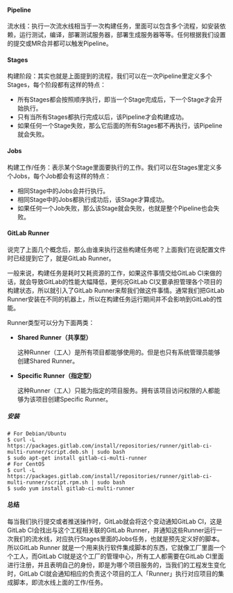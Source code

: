 #### Pipeline

流水线：执行一次流水线相当于一次构建任务，里面可以包含多个流程，如安装依赖，运行测试，编译，部署测试服务器，部署生成服务器等等。任何根据我们设置的提交或MR合并都可以触发Pipeline。

#### Stages

构建阶段：其实也就是上面提到的流程，我们可以在一次Pipeline里定义多个Stages，每个阶段都有这样的特点：

- 所有Stages都会按照顺序执行，即当一个Stage完成后，下一个Stage才会开始执行。
- 只有当所有Stages都执行完成以后，该Pipeline才会构建成功。
- 如果任何一个Stage失败，那么它后面的所有Stages都不再执行，该Pipeline就会失败。

#### Jobs

构建工作/任务：表示某个Stage里面要执行的工作。我们可以在Stages里定义多个Jobs，每个Job都会有这样的特点：

- 相同Stage中的Jobs会并行执行。
- 相同Stage中的Jobs都执行成功后，该Stage才算成功。
- 如果任何一个Job失败，那么该Stage就会失败，也就是整个Pipeline也会失败。

#### GitLab Runner

说完了上面几个概念后，那么由谁来执行这些构建任务呢？上面我们在说配置文件时已经提到它了，就是GitLab Runner。

一般来说，构建任务是耗时又耗资源的工作，如果这件事情交给GitLab CI来做的话，就会导致GitLab的性能大幅降低，更何况GitLab CI又要承担管理各个项目的构建状态，所以就引入了GitLab Runner来帮我们做这件事情。通常我们把GitLab Runner安装在不同的机器上，所以在构建任务运行期间并不会影响到GitLab的性能。

Runner类型可以分为下面两类：

- **Shared Runner（共享型）**

  这种Runner（工人）是所有项目都能够使用的。但是也只有系统管理员能够创建Shared Runner。


- **Specific Runner（指定型）**

  这种Runner（工人）只能为指定的项目服务。拥有该项目访问权限的人都能够为该项目创建Specific Runner。

##### 安装

```
# For Debian/Ubuntu
$ curl -L https://packages.gitlab.com/install/repositories/runner/gitlab-ci-multi-runner/script.deb.sh | sudo bash
$ sudo apt-get install gitlab-ci-multi-runner
# For CentOS
$ curl -L https://packages.gitlab.com/install/repositories/runner/gitlab-ci-multi-runner/script.rpm.sh | sudo bash
$ sudo yum install gitlab-ci-multi-runner
```

#### 总结

每当我们执行提交或者推送操作时，GitLab就会将这个变动通知GitLab CI，这是GitLab CI会找出与这个工程相关联的GitLab Runner，并通知这些Runner运行一次我们的流水线，对应执行Stages里面的Jobs任务，也就是预先定义好的脚本。所以GitLab Runner 就是一个用来执行软件集成脚本的东西，它就像工厂里面一个个工人，而GitLab CI就是这个工厂的管理中心，所有工人都需要在GitLab CI里面进行注册，并且表明自己的身份，即是为哪个项目服务的，当我们的工程发生变化时，GitLab CI就会通知相应的负责这个项目的工人「Runner」执行对应项目的集成脚本，即流水线上面的工作/任务。
